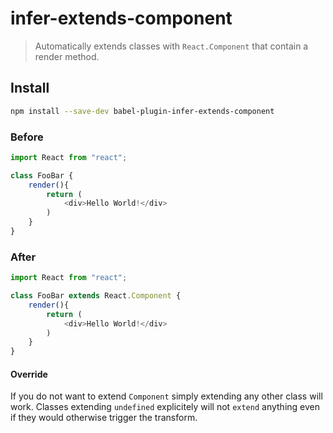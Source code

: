 # infer-extends-component

> Automatically extends classes with `React.Component` that contain a render method.

## Install

```sh
npm install --save-dev babel-plugin-infer-extends-component
```

### Before

```js
import React from "react";

class FooBar {
    render(){
        return (
            <div>Hello World!</div>
        )
    }
}
``````

### After

```js
import React from "react";

class FooBar extends React.Component {
    render(){
        return (
            <div>Hello World!</div>
        )
    }
}
```

#### Override

If you do not want to extend `Component` simply extending any other class will work. Classes extending `undefined` explicitely will not `extend` anything even if they would otherwise trigger the transform.